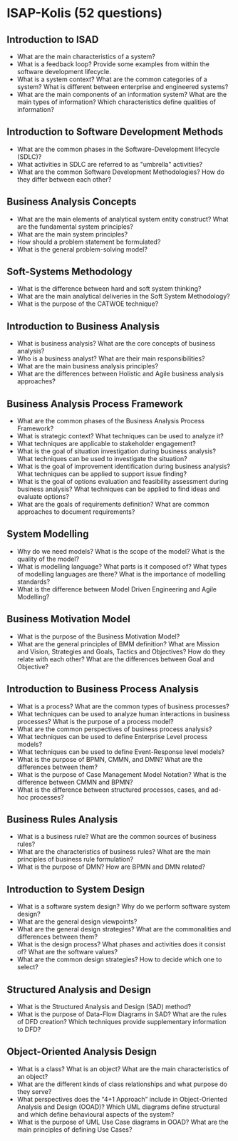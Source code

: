 # ISAP-Kolis (52 questions)

## Introduction to ISAD  
- What are the main characteristics of a system?
- What is a feedback loop? Provide some examples from within the software development lifecycle.  
- What is a system context? What are the common categories of a system? What is different between enterprise and engineered systems?  
- What are the main components of an information system? What are the main types of information? Which characteristics define qualities of information?  

## Introduction to Software Development Methods  
- What are the common phases in the Software-Development lifecycle (SDLC)?  
- What activities in SDLC are referred to as "umbrella" activities?  
- What are the common Software Development Methodologies? How do they differ between each other?  

## Business Analysis Concepts  
- What are the main elements of analytical system entity construct? What are the fundamental system principles?  
- What are the main system principles?  
- How should a problem statement be formulated?  
- What is the general problem-solving model?  

## Soft-Systems Methodology  
- What is the difference between hard and soft system thinking?  
- What are the main analytical deliveries in the Soft System Methodology?  
- What is the purpose of the CATWOE technique?  

## Introduction to Business Analysis  
- What is business analysis? What are the core concepts of business analysis?  
- Who is a business analyst? What are their main responsibilities?  
- What are the main business analysis principles?  
- What are the differences between Holistic and Agile business analysis approaches?  

## Business Analysis Process Framework  
- What are the common phases of the Business Analysis Process Framework?  
- What is strategic context? What techniques can be used to analyze it?  
- What techniques are applicable to stakeholder engagement?  
- What is the goal of situation investigation during business analysis? What techniques can be used to investigate the situation?  
- What is the goal of improvement identification during business analysis? What techniques can be applied to support issue finding?  
- What is the goal of options evaluation and feasibility assessment during business analysis? What techniques can be applied to find ideas and evaluate options?  
- What are the goals of requirements definition? What are common approaches to document requirements?  

## System Modelling  
- Why do we need models? What is the scope of the model? What is the quality of the model?  
- What is modelling language? What parts is it composed of? What types of modelling languages are there? What is the importance of modelling standards?  
- What is the difference between Model Driven Engineering and Agile Modelling?  

## Business Motivation Model  
- What is the purpose of the Business Motivation Model?  
- What are the general principles of BMM definition? What are Mission and Vision, Strategies and Goals, Tactics and Objectives? How do they relate with each other? What are the differences between Goal and Objective?  

## Introduction to Business Process Analysis  
- What is a process? What are the common types of business processes?  
- What techniques can be used to analyze human interactions in business processes? What is the purpose of a process model?  
- What are the common perspectives of business process analysis?  
- What techniques can be used to define Enterprise Level process models?  
- What techniques can be used to define Event-Response level models?  
- What is the purpose of BPMN, CMMN, and DMN? What are the differences between them?  
- What is the purpose of Case Management Model Notation? What is the difference between CMMN and BPMN?  
- What is the difference between structured processes, cases, and ad-hoc processes?  

## Business Rules Analysis  
- What is a business rule? What are the common sources of business rules?  
- What are the characteristics of business rules? What are the main principles of business rule formulation?  
- What is the purpose of DMN? How are BPMN and DMN related?  

## Introduction to System Design  
- What is a software system design? Why do we perform software system design?  
- What are the general design viewpoints?  
- What are the general design strategies? What are the commonalities and differences between them?  
- What is the design process? What phases and activities does it consist of? What are the software values?  
- What are the common design strategies? How to decide which one to select?  

## Structured Analysis and Design  
- What is the Structured Analysis and Design (SAD) method?  
- What is the purpose of Data-Flow Diagrams in SAD? What are the rules of DFD creation? Which techniques provide supplementary information to DFD?  

## Object-Oriented Analysis Design  
- What is a class? What is an object? What are the main characteristics of an object?  
- What are the different kinds of class relationships and what purpose do they serve?  
- What perspectives does the “4+1 Approach” include in Object-Oriented Analysis and Design (OOAD)? Which UML diagrams define structural and which define behavioural aspects of the system?  
- What is the purpose of UML Use Case diagrams in OOAD? What are the main principles of defining Use Cases?  
